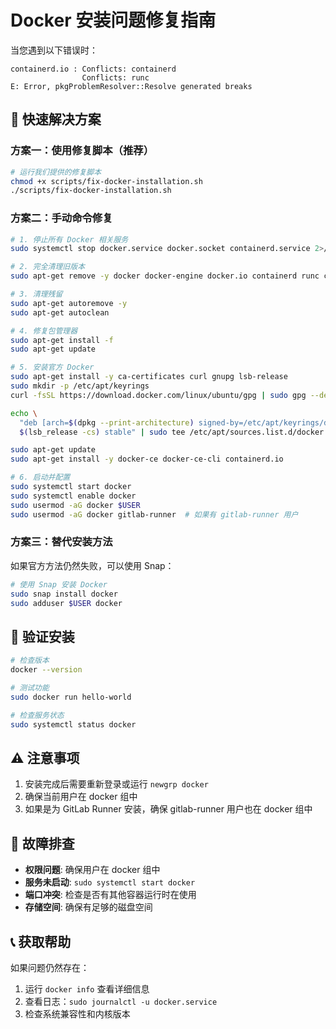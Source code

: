 # Docker 安装问题修复指南

当您遇到以下错误时：
```
containerd.io : Conflicts: containerd
                Conflicts: runc
E: Error, pkgProblemResolver::Resolve generated breaks
```

## 🚀 快速解决方案

### 方案一：使用修复脚本（推荐）
```bash
# 运行我们提供的修复脚本
chmod +x scripts/fix-docker-installation.sh
./scripts/fix-docker-installation.sh
```

### 方案二：手动命令修复
```bash
# 1. 停止所有 Docker 相关服务
sudo systemctl stop docker.service docker.socket containerd.service 2>/dev/null || true

# 2. 完全清理旧版本
sudo apt-get remove -y docker docker-engine docker.io containerd runc containerd.io

# 3. 清理残留
sudo apt-get autoremove -y
sudo apt-get autoclean

# 4. 修复包管理器
sudo apt-get install -f
sudo apt-get update

# 5. 安装官方 Docker
sudo apt-get install -y ca-certificates curl gnupg lsb-release
sudo mkdir -p /etc/apt/keyrings
curl -fsSL https://download.docker.com/linux/ubuntu/gpg | sudo gpg --dearmor -o /etc/apt/keyrings/docker.gpg

echo \
  "deb [arch=$(dpkg --print-architecture) signed-by=/etc/apt/keyrings/docker.gpg] https://download.docker.com/linux/ubuntu \
  $(lsb_release -cs) stable" | sudo tee /etc/apt/sources.list.d/docker.list > /dev/null

sudo apt-get update
sudo apt-get install -y docker-ce docker-ce-cli containerd.io

# 6. 启动并配置
sudo systemctl start docker
sudo systemctl enable docker
sudo usermod -aG docker $USER
sudo usermod -aG docker gitlab-runner  # 如果有 gitlab-runner 用户
```

### 方案三：替代安装方法
如果官方方法仍然失败，可以使用 Snap：
```bash
# 使用 Snap 安装 Docker
sudo snap install docker
sudo adduser $USER docker
```

## 🧪 验证安装
```bash
# 检查版本
docker --version

# 测试功能
sudo docker run hello-world

# 检查服务状态
sudo systemctl status docker
```

## ⚠️ 注意事项
1. 安装完成后需要重新登录或运行 `newgrp docker`
2. 确保当前用户在 docker 组中
3. 如果是为 GitLab Runner 安装，确保 gitlab-runner 用户也在 docker 组中

## 🔧 故障排查
- **权限问题**: 确保用户在 docker 组中
- **服务未启动**: `sudo systemctl start docker`
- **端口冲突**: 检查是否有其他容器运行时在使用
- **存储空间**: 确保有足够的磁盘空间

## 📞 获取帮助
如果问题仍然存在：
1. 运行 `docker info` 查看详细信息
2. 查看日志：`sudo journalctl -u docker.service`
3. 检查系统兼容性和内核版本 